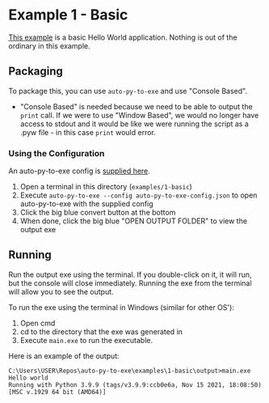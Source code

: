 # Example 1 - Basic

[This example](./main.py) is a basic Hello World application. Nothing is out of the ordinary in this example.

## Packaging

To package this, you can use `auto-py-to-exe` and use "Console Based".

- "Console Based" is needed because we need to be able to output the `print` call. If we were to use "Window Based", we would no longer have access to stdout and it would be like we were running the script as a .pyw file - in this case `print` would error.

### Using the Configuration

An auto-py-to-exe config is [supplied here](./auto-py-to-exe-config.json).

1. Open a terminal in this directory (`examples/1-basic`)
2. Execute `auto-py-to-exe --config auto-py-to-exe-config.json` to open auto-py-to-exe with the supplied config
3. Click the big blue convert button at the bottom
4. When done, click the big blue "OPEN OUTPUT FOLDER" to view the output exe

## Running

Run the output exe using the terminal. If you double-click on it, it will run, but the console will close immediately. Running the exe from the terminal will allow you to see the output.

To run the exe using the terminal in Windows (similar for other OS'):

1. Open cmd
2. cd to the directory that the exe was generated in
3. Execute `main.exe` to run the executable.

Here is an example of the output:

```
C:\Users\USER\Repos\auto-py-to-exe\examples\1-basic\output>main.exe
Hello world
Running with Python 3.9.9 (tags/v3.9.9:ccb0e6a, Nov 15 2021, 18:08:50) [MSC v.1929 64 bit (AMD64)]
```
